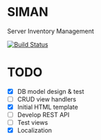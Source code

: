 SIMAN
=====

Server Inventory Management

[![Build Status](https://drone.io/github.com/muminoff/siman/status.png)](https://drone.io/github.com/muminoff/siman/latest)


# TODO
- [x] DB model design & test
- [ ] CRUD view handlers
- [x] Initial HTML template
- [ ] Develop REST API
- [ ] Test views
- [x] Localization
